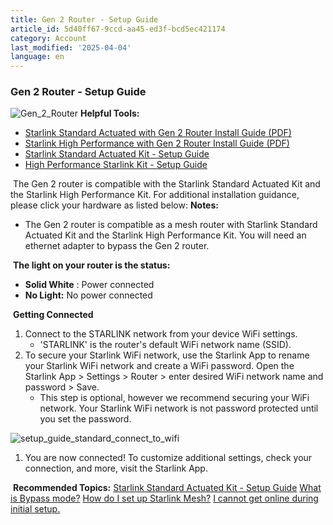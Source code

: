 ```yaml
---
title: Gen 2 Router - Setup Guide
article_id: 5d40ff67-9ccd-aa45-ed3f-bcd5ec421174
category: Account
last_modified: '2025-04-04'
language: en
---
```


### Gen 2 Router - Setup Guide
![Gen_2_Router](https://www.starlink.com/public-files/Gen_2_Face.png)
**Helpful Tools:**
  * [Starlink Standard Actuated with Gen 2 Router Install Guide (PDF)](https://www.starlink.com/support/article/<https:/www.starlink.com/public-files/StarlinkInstallGuide_Rectangular.pdf>)
  * [Starlink High Performance with Gen 2 Router Install Guide (PDF)](https://www.starlink.com/support/article/<https:/www.starlink.com/public-files/StarlinkInstallGuide_Business_English.pdf>)
  * [Starlink Standard Actuated Kit - Setup Guide](https://www.starlink.com/support/article/<https:/support.starlink.com/?topic=1d56f921-5ae1-7c3d-1fba-93adeb46da98>)
  * [High Performance Starlink Kit - Setup Guide](https://www.starlink.com/support/article/<https:/support.starlink.com/?topic=6e57c590-73e5-f061-e71e-cd124f69d0b2>)


​
The Gen 2 router is compatible with the Starlink Standard Actuated Kit and the Starlink High Performance Kit. For additional installation guidance, please click your hardware as listed below:
​
**Notes:**
  * The Gen 2 router is compatible as a mesh router with Starlink Standard Actuated Kit and the Starlink High Performance Kit. You will need an ethernet adapter to bypass the Gen 2 router.


​
**The light on your router is the status:**
  * **Solid White** : Power connected
  * **No Light:** No power connected


​
**Getting Connected**
  1. Connect to the STARLINK network from your device WiFi settings.
     * 'STARLINK' is the router's default WiFi network name (SSID).
  2. To secure your Starlink WiFi network, use the Starlink App to rename your Starlink WiFi network and create a WiFi password. Open the Starlink App > Settings > Router > enter desired WiFi network name and password > Save.
     * This step is optional, however we recommend securing your WiFi network. Your Starlink WiFi network is not password protected until you set the password.


![setup_guide_standard_connect_to_wifi](https://www.starlink.com/public-files/setup_guide_standard_connect_to_wifi.png)
  1. You are now connected! To customize additional settings, check your connection, and more, visit the Starlink App.


​
**Recommended Topics:**
[Starlink Standard Actuated Kit - Setup Guide](https://www.starlink.com/support/article/<https:/support.starlink.com/?topic=1d56f921-5ae1-7c3d-1fba-93adeb46da98>) [What is Bypass mode?](https://www.starlink.com/support/article/<https:/support.starlink.com/?topic=a0fe8d51-32f7-d2b9-d74a-801e31ad9f6a>)
[How do I set up Starlink Mesh?](https://www.starlink.com/support/article/<https:/support.starlink.com/?topic=e729e467-6572-99c0-1035-cdd61b2e2cb7>)
[I cannot get online during initial setup.](https://www.starlink.com/support/article/<https:/support.starlink.com/?topic=69fb2aa3-d326-4387-5708-178327d9825e>)